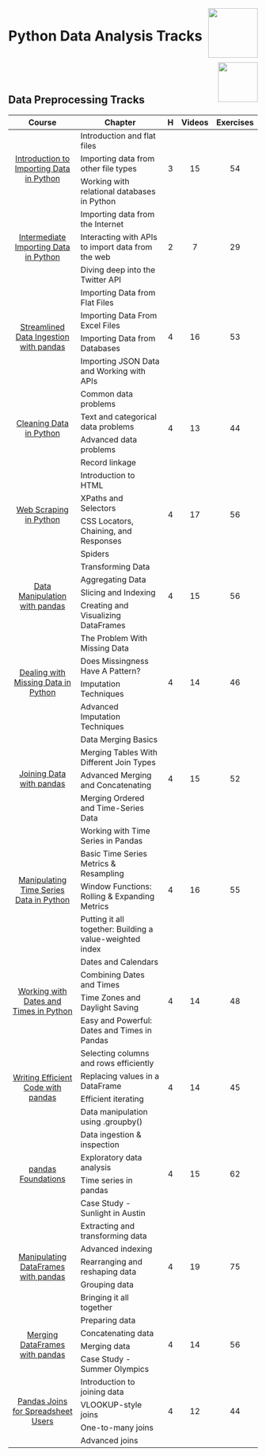 <img align="right" width="100" src="https://github.com/cs-MohamedAyman/eLearning-Platforms/blob/master/DataCamp-Tracks/org-logos/datacamp.jpg">

# Python Data Analysis Tracks

<br>
<img align="right" width="80" src="https://github.com/cs-MohamedAyman/eLearning-Platforms/blob/master/DataCamp-Tracks/org-logos/python.jpg">
<br><br>

## Data Preprocessing Tracks

<table>
    <thead>
        <tr>
            <th width="40%">Course</th>
            <th width="60%">Chapter</th>
            <th>H</th>
            <th>Videos</th>
            <th>Exercises</th>
        </tr>
    </thead>
    <tbody>
            <tr>
                <td rowspan=3 align=center>
<a href="https://learn.datacamp.com/courses/introduction-to-importing-data-in-python">Introduction to Importing Data in Python</a><br>
                <td align="left">Introduction and flat files</td>
                <td rowspan=3 align="center">3</td>
                <td rowspan=3 align="center">15</td>
                <td rowspan=3 align="center">54</td>
                </td>
            </tr>
            <tr>
                <td align="left">Importing data from other file types</td>
            </tr>
            <tr>
                <td align="left">Working with relational databases in Python</td>
            </tr>
            <tr>
                <td rowspan=3 align=center>
<a href="https://learn.datacamp.com/courses/intermediate-importing-data-in-python">Intermediate Importing Data in Python</a><br>
                <td align="left">Importing data from the Internet</td>
                <td rowspan=3 align="center">2</td>
                <td rowspan=3 align="center">7</td>
                <td rowspan=3 align="center">29</td>
                </td>
            </tr>
            <tr>
                <td align="left">Interacting with APIs to import data from the web</td>
            </tr>
            <tr>
                <td align="left">Diving deep into the Twitter API</td>
            </tr>
            <tr>
                <td rowspan=4 align=center>
<a href="https://learn.datacamp.com/courses/streamlined-data-ingestion-with-pandas">Streamlined Data Ingestion with pandas</a><br>
                <td align="left">Importing Data from Flat Files</td>
                <td rowspan=4 align="center">4</td>
                <td rowspan=4 align="center">16</td>
                <td rowspan=4 align="center">53</td>
                </td>
            </tr>
            <tr>
                <td align="left">Importing Data From Excel Files</td>
            </tr>
            <tr>
                <td align="left">Importing Data from Databases</td>
            </tr>
            <tr>
                <td align="left">Importing JSON Data and Working with APIs</td>
            </tr>
            <tr>
                <td rowspan=4 align=center>
<a href="https://learn.datacamp.com/courses/cleaning-data-in-python">Cleaning Data in Python</a><br>
                <td align="left">Common data problems</td>
                <td rowspan=4 align="center">4</td>
                <td rowspan=4 align="center">13</td>
                <td rowspan=4 align="center">44</td>
                </td>
            </tr>
            <tr>
                <td align="left">Text and categorical data problems</td>
            </tr>
            <tr>
                <td align="left">Advanced data problems</td>
            </tr>
            <tr>
                <td align="left">Record linkage</td>
            </tr>
            <tr>
                <td rowspan=4 align=center>
<a href="https://learn.datacamp.com/courses/web-scraping-with-python">Web Scraping in Python</a><br>
                <td align="left">Introduction to HTML</td>
                <td rowspan=4 align="center">4</td>
                <td rowspan=4 align="center">17</td>
                <td rowspan=4 align="center">56</td>
                </td>
            </tr>
            <tr>
                <td align="left">XPaths and Selectors</td>
            </tr>
            <tr>
                <td align="left">CSS Locators, Chaining, and Responses</td>
            </tr>
            <tr>
                <td align="left">Spiders</td>
            </tr>
            <tr>
                <td rowspan=4 align=center>
<a href="https://learn.datacamp.com/courses/data-manipulation-with-pandas">Data Manipulation with pandas</a><br>
                <td align="left">Transforming Data</td>
                <td rowspan=4 align="center">4</td>
                <td rowspan=4 align="center">15</td>
                <td rowspan=4 align="center">56</td>
                </td>
            </tr>
            <tr>
                <td align="left">Aggregating Data</td>
            </tr>
            <tr>
                <td align="left">Slicing and Indexing</td>
            </tr>
            <tr>
                <td align="left">Creating and Visualizing DataFrames</td>
            </tr>
            <tr>
                <td rowspan=4 align=center>
<a href="https://learn.datacamp.com/courses/dealing-with-missing-data-in-python">Dealing with Missing Data in Python</a><br>
                <td align="left">The Problem With Missing Data</td>
                <td rowspan=4 align="center">4</td>
                <td rowspan=4 align="center">14</td>
                <td rowspan=4 align="center">46</td>
                </td>
            </tr>
            <tr>
                <td align="left">Does Missingness Have A Pattern?</td>
            </tr>
            <tr>
                <td align="left">Imputation Techniques</td>
            </tr>
            <tr>
                <td align="left">Advanced Imputation Techniques</td>
            </tr>
            <tr>
                <td rowspan=4 align=center>
<a href="https://learn.datacamp.com/courses/joining-data-with-pandas">Joining Data with pandas</a><br>
                <td align="left">Data Merging Basics</td>
                <td rowspan=4 align="center">4</td>
                <td rowspan=4 align="center">15</td>
                <td rowspan=4 align="center">52</td>
                </td>
            </tr>
            <tr>
                <td align="left">Merging Tables With Different Join Types</td>
            </tr>
            <tr>
                <td align="left">Advanced Merging and Concatenating</td>
            </tr>
            <tr>
                <td align="left">Merging Ordered and Time-Series Data</td>
            </tr>
            <tr>
                <td rowspan=4 align=center>
<a href="https://learn.datacamp.com/courses/manipulating-time-series-data-in-python">Manipulating Time Series Data in Python</a><br>
                <td align="left">Working with Time Series in Pandas</td>
                <td rowspan=4 align="center">4</td>
                <td rowspan=4 align="center">16</td>
                <td rowspan=4 align="center">55</td>
                </td>
            </tr>
            <tr>
                <td align="left">Basic Time Series Metrics & Resampling</td>
            </tr>
            <tr>
                <td align="left">Window Functions: Rolling & Expanding Metrics</td>
            </tr>
            <tr>
                <td align="left">Putting it all together: Building a value-weighted index</td>
            </tr>
            <tr>
                <td rowspan=4 align=center>
<a href="https://learn.datacamp.com/courses/working-with-dates-and-times-in-python">Working with Dates and Times in Python</a><br>
                <td align="left">Dates and Calendars</td>
                <td rowspan=4 align="center">4</td>
                <td rowspan=4 align="center">14</td>
                <td rowspan=4 align="center">48</td>
                </td>
            </tr>
            <tr>
                <td align="left">Combining Dates and Times</td>
            </tr>
            <tr>
                <td align="left">Time Zones and Daylight Saving</td>
            </tr>
            <tr>
                <td align="left">Easy and Powerful: Dates and Times in Pandas</td>
            </tr>
            <tr>
                <td rowspan=4 align=center>
<a href="https://learn.datacamp.com/courses/writing-efficient-code-with-pandas">Writing Efficient Code with pandas</a><br>
                <td align="left">Selecting columns and rows efficiently</td>
                <td rowspan=4 align="center">4</td>
                <td rowspan=4 align="center">14</td>
                <td rowspan=4 align="center">45</td>
                </td>
            </tr>
            <tr>
                <td align="left">Replacing values in a DataFrame</td>
            </tr>
            <tr>
                <td align="left">Efficient iterating</td>
            </tr>
            <tr>
                <td align="left">Data manipulation using .groupby()</td>
            </tr>
            <tr>
                <td rowspan=4 align=center>
<a href="https://learn.datacamp.com/courses/pandas-foundations">pandas Foundations</a><br>
                <td align="left">Data ingestion & inspection</td>
                <td rowspan=4 align="center">4</td>
                <td rowspan=4 align="center">15</td>
                <td rowspan=4 align="center">62</td>
                </td>
            </tr>
            <tr>
                <td align="left">Exploratory data analysis</td>
            </tr>
            <tr>
                <td align="left">Time series in pandas</td>
            </tr>
            <tr>
                <td align="left">Case Study - Sunlight in Austin</td>
            </tr>
            <tr>
                <td rowspan=5 align=center>
<a href="https://learn.datacamp.com/courses/manipulating-dataframes-with-pandas">Manipulating DataFrames with pandas</a><br>
                <td align="left">Extracting and transforming data</td>
                <td rowspan=5 align="center">4</td>
                <td rowspan=5 align="center">19</td>
                <td rowspan=5 align="center">75</td>
                </td>
            </tr>
            <tr>
                <td align="left">Advanced indexing</td>
            </tr>
            <tr>
                <td align="left">Rearranging and reshaping data</td>
            </tr>
            <tr>
                <td align="left">Grouping data</td>
            </tr>
            <tr>
                <td align="left">Bringing it all together</td>
            </tr>
            <tr>
                <td rowspan=4 align=center>
<a href="https://learn.datacamp.com/courses/merging-dataframes-with-pandas">Merging DataFrames with pandas</a><br>
                <td align="left">Preparing data</td>
                <td rowspan=4 align="center">4</td>
                <td rowspan=4 align="center">14</td>
                <td rowspan=4 align="center">56</td>
                </td>
            </tr>
            <tr>
                <td align="left">Concatenating data</td>
            </tr>
            <tr>
                <td align="left">Merging data</td>
            </tr>
            <tr>
                <td align="left">Case Study - Summer Olympics</td>
            </tr>
            <tr>
                <td rowspan=4 align=center>
<a href="https://learn.datacamp.com/courses/pandas-joins-for-spreadsheet-users">Pandas Joins for Spreadsheet Users</a><br>
                <td align="left">Introduction to joining data</td>
                <td rowspan=4 align="center">4</td>
                <td rowspan=4 align="center">12</td>
                <td rowspan=4 align="center">44</td>
                </td>
            </tr>
            <tr>
                <td align="left">VLOOKUP-style joins</td>
            </tr>
            <tr>
                <td align="left">One-to-many joins</td>
            </tr>
            <tr>
                <td align="left">Advanced joins</td>
            </tr>
    </tbody>
</table>
